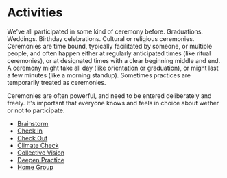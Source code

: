 # Activities

We’ve all participated in some kind of ceremony before. Graduations. Weddings. Birthday celebrations. Cultural or religious ceremonies. Ceremonies are time bound, typically facilitated by someone, or multiple people, and often happen either at regularly anticipated times \(like ritual ceremonies\), or at designated times with a clear beginning middle and end. A ceremony might take all day \(like orientation or graduation\), or might last a few minutes \(like a morning standup\). Sometimes practices are temporarily treated as ceremonies.

Ceremonies are often powerful, and need to be entered deliberately and freely. It's important that everyone knows and feels in choice about wether or not to participate.

* [Brainstorm](/Activities/Brainstorming.md)
* [Check In](/Activities/Check_In.md)
* [Check Out](/Activities/Check_Out.md)
* [Climate Check](/Activities/Climate_Check.md)
* [Collective Vision](/Ceremonies/Collective_Vision.md)
* [Deepen Practice](/Ceremonies/Deepen_Practice.md)
* [Home Group](/Ceremonies/Home_Group.md)
